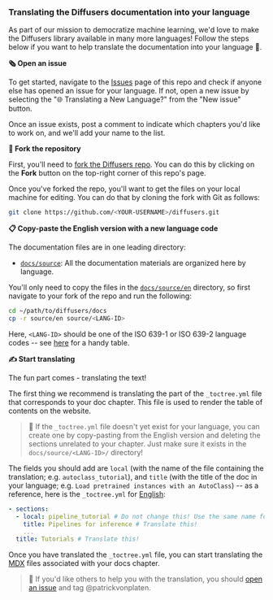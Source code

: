 <!--Copyright 2024 The HuggingFace Team. All rights reserved.

Licensed under the Apache License, Version 2.0 (the "License"); you may not use this file except in compliance with
the License. You may obtain a copy of the License at

http://www.apache.org/licenses/LICENSE-2.0

Unless required by applicable law or agreed to in writing, software distributed under the License is distributed on
an "AS IS" BASIS, WITHOUT WARRANTIES OR CONDITIONS OF ANY KIND, either express or implied. See the License for the
specific language governing permissions and limitations under the License.
-->

### Translating the Diffusers documentation into your language

As part of our mission to democratize machine learning, we'd love to make the Diffusers library available in many more languages! Follow the steps below if you want to help translate the documentation into your language 🙏.

**🗞️ Open an issue**

To get started, navigate to the [Issues](https://github.com/huggingface/diffusers/issues) page of this repo and check if anyone else has opened an issue for your language. If not, open a new issue by selecting the "🌐 Translating a New Language?" from the "New issue" button.

Once an issue exists, post a comment to indicate which chapters you'd like to work on, and we'll add your name to the list.


**🍴 Fork the repository**

First, you'll need to [fork the Diffusers repo](https://docs.github.com/en/get-started/quickstart/fork-a-repo). You can do this by clicking on the **Fork** button on the top-right corner of this repo's page.

Once you've forked the repo, you'll want to get the files on your local machine for editing. You can do that by cloning the fork with Git as follows:

```bash
git clone https://github.com/<YOUR-USERNAME>/diffusers.git
```

**📋 Copy-paste the English version with a new language code**

The documentation files are in one leading directory:

- [`docs/source`](https://github.com/huggingface/diffusers/tree/main/docs/source): All the documentation materials are organized here by language.

You'll only need to copy the files in the [`docs/source/en`](https://github.com/huggingface/diffusers/tree/main/docs/source/en) directory, so first navigate to your fork of the repo and run the following:

```bash
cd ~/path/to/diffusers/docs
cp -r source/en source/<LANG-ID>
```

Here, `<LANG-ID>` should be one of the ISO 639-1 or ISO 639-2 language codes -- see [here](https://www.loc.gov/standards/iso639-2/php/code_list.php) for a handy table.

**✍️ Start translating**

The fun part comes - translating the text!

The first thing we recommend is translating the part of the `_toctree.yml` file that corresponds to your doc chapter. This file is used to render the table of contents on the website.

> 🙋 If the `_toctree.yml` file doesn't yet exist for your language, you can create one by copy-pasting from the English version and deleting the sections unrelated to your chapter. Just make sure it exists in the `docs/source/<LANG-ID>/` directory!

The fields you should add are `local` (with the name of the file containing the translation; e.g. `autoclass_tutorial`), and `title` (with the title of the doc in your language; e.g. `Load pretrained instances with an AutoClass`) -- as a reference, here is the `_toctree.yml` for [English](https://github.com/huggingface/diffusers/blob/main/docs/source/en/_toctree.yml):

```yaml
- sections:
  - local: pipeline_tutorial # Do not change this! Use the same name for your .md file
    title: Pipelines for inference # Translate this!
    ...
  title: Tutorials # Translate this!
```

Once you have translated the `_toctree.yml` file, you can start translating the [MDX](https://mdxjs.com/) files associated with your docs chapter.

> 🙋 If you'd like others to help you with the translation, you should [open an issue](https://github.com/huggingface/diffusers/issues) and tag @patrickvonplaten.

